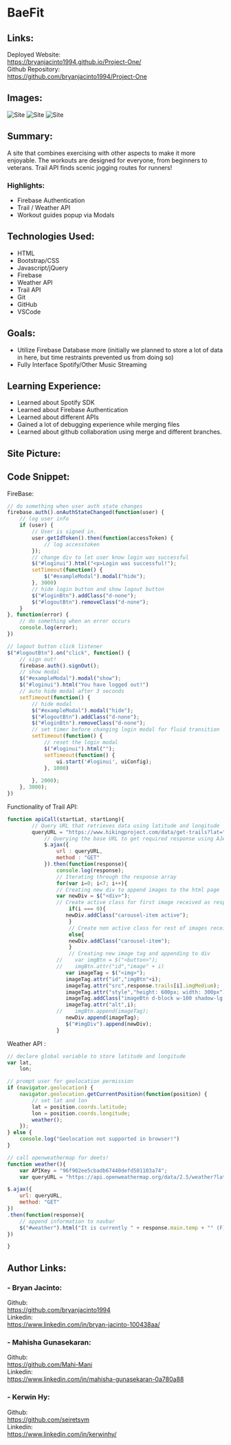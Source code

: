 # BaeFit

## Links:
Deployed Website: <br> https://bryanjacinto1994.github.io/Project-One/
<br>
Github Repository: <br> https://github.com/bryanjacinto1994/Project-One
## Images:

![Site](assets/images/BaeFitHome.png)
![Site](assets/images/BaeFitWorkout.png)
![Site](assets/images/BaeFitTrails.png)


## Summary:
A site that combines exercising with other aspects to make it more enjoyable. The workouts are designed for everyone, from beginners to veterans. Trail API finds scenic jogging routes for runners!

### **Highlights:**
- Firebase Authentication
- Trail / Weather API
- Workout guides popup via Modals



## Technologies Used:
- HTML
- Bootstrap/CSS
- Javascript/jQuery
- Firebase
- Weather API
- Trail API
- Git
- GitHub
- VSCode

## Goals:
- Utilize Firebase Database more (initially we planned to store a lot of data in here, but time restraints prevented us from doing so)
- Fully Interface Spotify/Other Music Streaming

## Learning Experience:
- Learned about Spotify SDK
- Learned about Firebase Authentication
- Learned about different APIs
- Gained a lot of debugging experience while merging files
- Learned about github collaboration using merge and different branches.

## Site Picture:


## Code Snippet:

FireBase:
```javascript
// do something when user auth state changes
firebase.auth().onAuthStateChanged(function(user) {
    // log user info
    if (user) {
        // User is signed in.
        user.getIdToken().then(function(accessToken) {
            // log accesstoken
        });
        // change div to let user know login was successful
        $("#loginui").html("<p>Login was successful!");
        setTimeout(function() {
            $("#exampleModal").modal("hide");
        }, 3000)
        // hide login button and show logout button
        $("#loginBtn").addClass("d-none");
        $("#logoutBtn").removeClass("d-none");
    }
}, function(error) {
    // do something when an error occurs
    console.log(error);
})

// logout button click listener
$("#logoutBtn").on("click", function() {
    // sign out!
    firebase.auth().signOut();
    // show modal
    $("#exampleModal").modal("show");
    $("#loginui").html("You have logged out!")
    // auto hide modal after 3 seconds
    setTimeout(function() {
        // hide modal
        $("#exampleModal").modal("hide");
        $("#logoutBtn").addClass("d-none");
        $("#loginBtn").removeClass("d-none");
        // set timer before changing login modal for fluid transition
        setTimeout(function() {
            // reset the login modal
            $("#loginui").html("");
            setTimeout(function() {
                ui.start('#loginui', uiConfig);
            }, 1000)
            
        }, 2000);
    }, 3000);
})
```
 Functionality of Trail API:
```javascript
function apiCall(startLat, startLong){
        // Query URL that retrieves data using latitude and longitude
        queryURL = "https://www.hikingproject.com/data/get-trails?lat=" + startLat + "&lon=" + startLong + "&maxDistance=10&key=200595352-77e13f2d759dbcd29bbde8b635ba9b65";
            // Querying the base URL to get required response using AJAX method
            $.ajax({
                url : queryURL,
                method : "GET"
            }).then(function(response){
                console.log(response);
                // Iterating through the response array
                for(var i=0; i<7; i++){
                // Creating new div to append images to the html page
                var newDiv = $("<div>");
                // Create active class for first image received as response
                    if(i === 0){
                   newDiv.addClass("carousel-item active");
                    }
                    // Create non active class for rest of images received
                    else{
                    newDiv.addClass("carousel-item");
                    }
                    // Creating new image tag and appending to div
                //    var imgBtn = $("<button>");
                //    imgBtn.attr("id","image" + i)
                   var imageTag = $("<img>");
                   imageTag.attr("id","imgBtn"+i);
                   imageTag.attr("src",response.trails[i].imgMedium);
                   imageTag.attr("style","height: 600px; width: 300px");
                   imageTag.addClass("imageBtn d-block w-100 shadow-lg p-3 mb-5 bg-dark rounded");
                   imageTag.attr("alt",i);
                //    imgBtn.append(imageTag);
                   newDiv.append(imageTag);
                   $("#imgDiv").append(newDiv);
                }
```
Weather API :

```javascript
// declare global variable to store latitude and longitude
var lat,
    lon;

// prompt user for geolocation permission
if (navigator.geolocation) {
    navigator.geolocation.getCurrentPosition(function(position) {
        // set lat and lon
        lat = position.coords.latitude;
        lon = position.coords.longitude;
        weather();
    });
} else {
    console.log("Geolocation not supported in browser!")
}

// call openweathermap for deets!
function weather(){
    var APIKey = "96f902ee5cbadb67440defd501103a74";
    var queryURL = "https://api.openweathermap.org/data/2.5/weather?lat=" + lat + "&lon=" + lon + "&units=imperial&appid=" + APIKey;

$.ajax({
    url: queryURL,
    method: "GET"
})
.then(function(response){
    // append information to navbar
    $("#weather").html("It is currently " + response.main.temp + "° (F) in " + response.name)    
})

}
```

## Author Links: 
### - Bryan Jacinto: <br>
Github: <br> https://github.com/bryanjacinto1994 <br>
Linkedin: <br> https://www.linkedin.com/in/bryan-jacinto-100438aa/
### - Mahisha Gunasekaran: <br>
Github: <br>https://github.com/Mahi-Mani <br>
Linkedin: <br> https://www.linkedin.com/in/mahisha-gunasekaran-0a780a88

### - Kerwin Hy: <br>
Github: <br>https://github.com/seiretsym <br>
Linkedin: <br> https://www.linkedin.com/in/kerwinhy/
